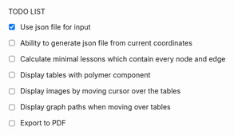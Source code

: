 TODO LIST

  * [X] Use json file for input
  * [ ] Ability to generate json file from current coordinates
  * [ ] Calculate minimal lessons which contain every node and edge
  * [ ] Display tables with polymer component
  * [ ] Display images by moving cursor over the tables
  * [ ] Display graph paths when moving over tables
  * [ ] Export to PDF
  
